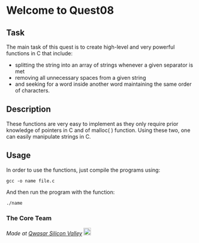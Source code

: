 # Welcome to Quest08

## Task
The main task of this quest is to create high-level and very powerful functions in C that include:
* splitting the string into an array of strings whenever a given separator is met
* removing all unnecessary spaces from a given string
* and seeking for a word inside another word maintaining the same order of characters.

## Description
These functions are very easy to implement as they only require prior knowledge of pointers in C and of malloc( ) function. Using these two, one can easily manipulate strings in C.

## Usage
In order to use the functions, just compile the programs using:
```
gcc -o name file.c
```
And then run the program with the function:
```
./name
```

### The Core Team


<span><i>Made at <a href='https://qwasar.io'>Qwasar Silicon Valley</a></i></span>
<span><img alt='Qwasar Silicon Valley Logo' src='https://storage.googleapis.com/qwasar-public/qwasar-logo_50x50.png' width='20px'></span>

